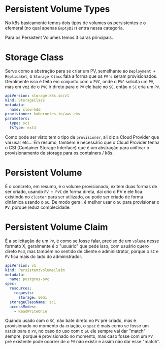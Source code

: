 # Persistent Volume Types

No k8s basicamente temos dois tipos de volumes os persistentes e o efemeral (no qual apenas `EmptyDir`) entra nessa categoria.

Para os Persistent Volumes temos 3 caras principais.

# Storage Class

Serve como a abstração para se criar um PV, semelhante ao `Deployment + ReplicaSet`, o `Storage Class` fala a forma que os `PV's` seram provisionados. 
Geralmente isso é feito em conjunto com o `PVC`, onde o `PVC` solicita um `PV`, mas em vez de o `PVC` ir direto para o `PV` ele bate no `SC`, então o `SC` cria um `PV`. 

```yaml
apiVersion: storage.k8s.io/v1
kind: StorageClass
metadata:
  name: slow-hdd
provisioner: kubernetes.io/aws-ebs
parameters:
  type: sc1
  fsType: ext4
```

Como pode ser visto tem o tipo de `provisioner`, ali diz a Cloud Provider que vai usar etc... Em resumo, também é necessário que o Cloud Provider tenha o CSI (Container Storage Interface) que é um abstração para unificar o provisionamento de storage para os containers / k8s.

# Persistent Volume

É o concreto, em resumo, é o volume provisionado, exitem duas formas de ser criado, usando `PV + PVC` de forma direta, dai crio o PV e ele fica existindo no `cluster` para ser utilizado, ou pode ser criado de forma dinâmica usando o `SC`. De modo geral, é melhor usar o `SC` para provisionar o `PV`, porque reduz complecidade.

# Persistent Volume Claim

É a solicitação de um `PV`, é como se fosse falar, preciso de um `volume` nesse formato X, geralmente é o "usuário" que pede isso, com usuário quero direto `Pod`, mas também no sentido de cliente e administrator, porque o `SC` e `PV` fica mais do lado do administrador.

```yaml
apiVersion: v1
kind: PersistentVolumeClaim
metadata:
  name: postgres-pvc
spec:
  resources:
    requests:
      storage: 50Gi
  storageClassName: sc1
  accessModes:
    - ReadWriteOnce
```

Quando usado com o `SC`, não bate direto no `PV` pré criado, mas é provisionado no momento da criação, o `spec` é mais como se fosse um `match` para o `PV`, no caso do uso com o `SC` ele sempre vai dar "match" sempre, porque é provisionado no momento, mas caso fosse com um `PV` pré existente pode ocorrer de o `PV` não existir e assim não dar esse "match". 